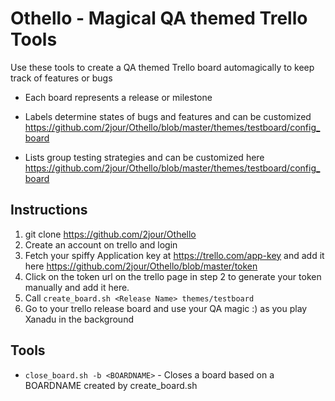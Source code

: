 # Othello - Magical QA themed Trello Tools 

Use these tools to create a QA themed Trello board automagically to keep track of features or bugs

* Each board represents a release or milestone

* Labels determine states of bugs and features and can be customized https://github.com/2jour/Othello/blob/master/themes/testboard/config_board

* Lists group testing strategies and can be customized here https://github.com/2jour/Othello/blob/master/themes/testboard/config_board



## Instructions

1. git clone https://github.com/2jour/Othello 
2. Create an account on trello and login
2. Fetch your spiffy Application key at https://trello.com/app-key and add it here https://github.com/2jour/Othello/blob/master/token
3. Click on the token url on the trello page in step 2 to generate your token manually and add it here.
4. Call ```create_board.sh <Release Name> themes/testboard```
5. Go to your trello release board and use your QA magic  :) as you play Xanadu in the background




## Tools

* ``` close_board.sh -b <BOARDNAME> ``` - Closes a board based on a BOARDNAME created by create_board.sh

